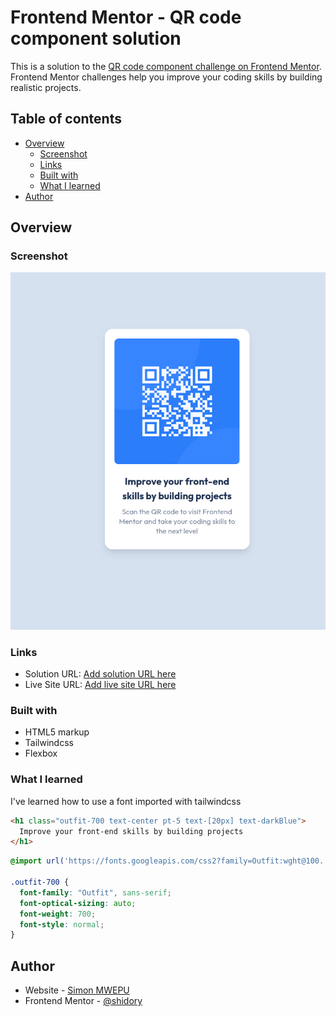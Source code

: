 # Frontend Mentor - QR code component solution

This is a solution to the [QR code component challenge on Frontend Mentor](https://www.frontendmentor.io/challenges/qr-code-component-iux_sIO_H). Frontend Mentor challenges help you improve your coding skills by building realistic projects. 

## Table of contents

- [Overview](#overview)
  - [Screenshot](#screenshot)
  - [Links](#links)
  - [Built with](#built-with)
  - [What I learned](#what-i-learned)
- [Author](#author)

## Overview

### Screenshot

![](./screenshot.png)

### Links

- Solution URL: [Add solution URL here](https://your-solution-url.com)
- Live Site URL: [Add live site URL here](https://your-live-site-url.com)

### Built with

- HTML5 markup
- Tailwindcss
- Flexbox

### What I learned

I've learned how to use a font imported with tailwindcss

```html
<h1 class="outfit-700 text-center pt-5 text-[20px] text-darkBlue">
  Improve your front-end skills by building projects
</h1>
```
```css
@import url('https://fonts.googleapis.com/css2?family=Outfit:wght@100..900&display=swap');

.outfit-700 {
  font-family: "Outfit", sans-serif;
  font-optical-sizing: auto;
  font-weight: 700;
  font-style: normal;
}
```

## Author

- Website - [Simon MWEPU](https://cd.linkedin.com/in/simon-mbuyi)
- Frontend Mentor - [@shidory](https://www.frontendmentor.io/profile/shidory)